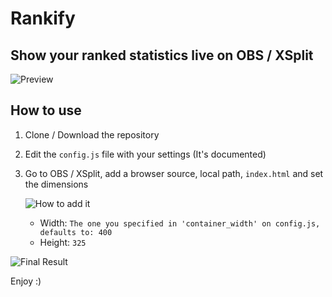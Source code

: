 # Rankify
## Show your ranked statistics live on OBS / XSplit

![Preview](https://i.gyazo.com/f5c85c99f0a80ee9607d88c24464dc15.png)

## How to use

1.  Clone / Download the repository
2.  Edit the ```config.js``` file with your settings (It's documented)
3.  Go to OBS / XSplit, add a browser source, local path, ```index.html``` and set the dimensions

    ![How to add it](https://i.gyazo.com/ec57c3d4ebf32e39cab7227464aa5c10.png)

    -   Width: ```The one you specified in 'container_width' on config.js, defaults to: 400```
    -   Height: ```325```

![Final Result](https://i.gyazo.com/daf3fba7e64f1aa71e8e2242c90fd405.png)

Enjoy :)
